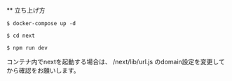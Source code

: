 
** 立ち上げ方

```
$ docker-compose up -d
```

```
$ cd next
```

```
$ npm run dev
```


コンテナ内でnextを起動する場合は、
/next/lib/url.js のdomain設定を変更してから確認をお願いします。

